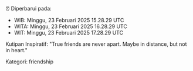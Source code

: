 ⏰ Diperbarui pada:
- WIB: Minggu, 23 Februari 2025 15.28.29 UTC
- WITA: Minggu, 23 Februari 2025 16.28.29 UTC
- WIT: Minggu, 23 Februari 2025 17.28.29 UTC

Kutipan Inspiratif:
"True friends are never apart. Maybe in distance, but not in heart."


Kategori: friendship

